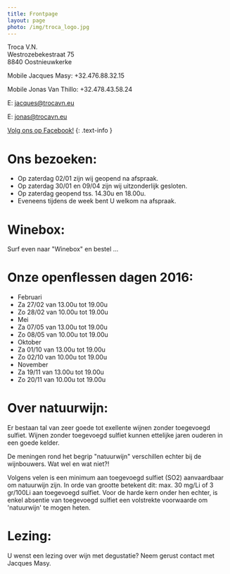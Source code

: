 ```yaml
---
title: Frontpage 
layout: page
photo: /img/troca_logo.jpg
---
```

Troca V.N.  
Westrozebekestraat 75  
8840 Oostnieuwkerke

Mobile Jacques Masy: +32.476.88.32.15
 
Mobile Jonas Van Thillo: +32.478.43.58.24
 
E: jacques@trocavn.eu

E: jonas@trocavn.eu

[Volg ons op Facebook!](http://www.facebook.be/TrocaVinsNaturels)
{: .text-info }

Ons bezoeken:
=============
* Op zaterdag 02/01 zijn wij geopend na afspraak. 
* Op zaterdag 30/01 en 09/04 zijn wij uitzonderlijk gesloten.
* Op zaterdag geopend tss. 14.30u en 18.00u.
* Eveneens tijdens de week bent U welkom na afspraak.

Winebox:
========
Surf even naar "Winebox" en bestel ...

Onze openflessen dagen 2016:
============================
* Februari
* Za 27/02 van 13.00u tot 19.00u
* Zo 28/02 van 10.00u tot 19.00u
* Mei
* Za 07/05 van 13.00u tot 19.00u
* Zo 08/05 van 10.00u tot 19.00u
* Oktober
* Za 01/10 van 13.00u tot 19.00u
* Zo 02/10 van 10.00u tot 19.00u
* November
* Za 19/11 van 13.00u tot 19.00u
* Zo 20/11 van 10.00u tot 19.00u

Over natuurwijn:
================
Er bestaan tal van zeer goede tot exellente wijnen zonder toegevoegd sulfiet. Wijnen zonder toegevoegd sulfiet kunnen ettelijke jaren ouderen 
in een goede kelder. 

De meningen rond het begrip "natuurwijn" verschillen echter bij de wijnbouwers. Wat wel en wat niet?!

Volgens velen is een minimum aan toegevoegd sulfiet (SO2) aanvaardbaar om natuurwijn zijn.
In orde van grootte betekent dit: max. 30 mg/Li of 3 gr/100Li aan toegevoegd sulfiet. Voor de harde kern onder hen echter, is enkel absentie 
van toegevoegd sulfiet een volstrekte voorwaarde om 'natuurwijn' te mogen heten.

Lezing:
=======
U wenst een lezing over wijn met degustatie? Neem gerust contact met Jacques Masy.  







